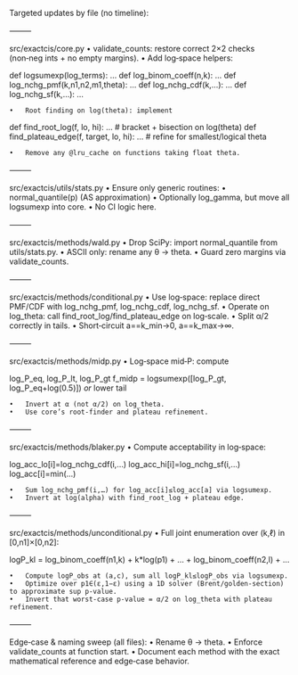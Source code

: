 Targeted updates by file (no timeline):

⸻

src/exactcis/core.py
	•	validate_counts: restore correct 2×2 checks (non‑neg ints + no empty margins).
	•	Add log‑space helpers:

def logsumexp(log_terms): …
def log_binom_coeff(n,k): …
def log_nchg_pmf(k,n1,n2,m1,theta): …
def log_nchg_cdf(k,…): …
def log_nchg_sf(k,…): …


	•	Root finding on log(theta): implement

def find_root_log(f, lo, hi): …    # bracket + bisection on log(theta)
def find_plateau_edge(f, target, lo, hi): …  # refine for smallest/logical theta


	•	Remove any @lru_cache on functions taking float theta.

⸻

src/exactcis/utils/stats.py
	•	Ensure only generic routines:
	•	normal_quantile(p) (AS approximation)
	•	Optionally log_gamma, but move all logsumexp into core.
	•	No CI logic here.

⸻

src/exactcis/methods/wald.py
	•	Drop SciPy: import normal_quantile from utils/stats.py.
	•	ASCII only: rename any θ → theta.
	•	Guard zero margins via validate_counts.

⸻

src/exactcis/methods/conditional.py
	•	Use log‑space: replace direct PMF/CDF with log_nchg_pmf, log_nchg_cdf, log_nchg_sf.
	•	Operate on log_theta: call find_root_log/find_plateau_edge on log‑scale.
	•	Split α/2 correctly in tails.
	•	Short‑circuit a==k_min→0, a==k_max→∞.

⸻

src/exactcis/methods/midp.py
	•	Log‑space mid‑P: compute

log_P_eq, log_P_lt, log_P_gt
f_midp = logsumexp([log_P_gt, log_P_eq+log(0.5)]) *or* lower tail


	•	Invert at α (not α/2) on log_theta.
	•	Use core’s root‑finder and plateau refinement.

⸻

src/exactcis/methods/blaker.py
	•	Compute acceptability in log‑space:

log_acc_lo[i]=log_nchg_cdf(i,…)
log_acc_hi[i]=log_nchg_sf(i,…)
log_acc[i]=min(...)


	•	Sum log_nchg_pmf(i,…) for log_acc[i]≤log_acc[a] via logsumexp.
	•	Invert at log(alpha) with find_root_log + plateau edge.

⸻

src/exactcis/methods/unconditional.py
	•	Full joint enumeration over (k,ℓ) in [0,n1]×[0,n2]:

logP_kl = log_binom_coeff(n1,k) + k*log(p1) + … + log_binom_coeff(n2,l) + …


	•	Compute logP_obs at (a,c), sum all logP_kl≤logP_obs via logsumexp.
	•	Optimize over p1∈(ε,1−ε) using a 1D solver (Brent/golden‑section) to approximate sup p‑value.
	•	Invert that worst‑case p‑value = α/2 on log_theta with plateau refinement.

⸻

Edge‑case & naming sweep (all files):
	•	Rename θ → theta.
	•	Enforce validate_counts at function start.
	•	Document each method with the exact mathematical reference and edge‑case behavior.